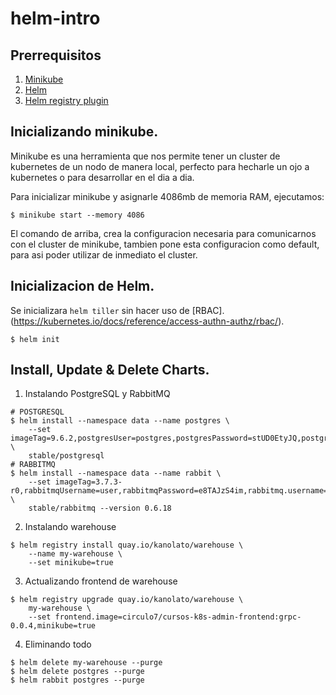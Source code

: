 # helm-intro
## Prerrequisitos
1. [Minikube](https://github.com/kubernetes/minikube#installation)
2. [Helm](https://docs.helm.sh/using_helm/#installing-helm)
3. [Helm registry plugin](https://github.com/app-registry/appr-helm-plugin)
## Inicializando minikube.
Minikube es una herramienta que nos permite tener un cluster de kubernetes de un nodo de manera local, perfecto para hecharle un ojo a kubernetes o para desarrollar en el dia a dia.

Para inicializar minikube y asignarle 4086mb de memoria RAM, ejecutamos:
```
$ minikube start --memory 4086
```
El comando de arriba, crea la configuracion necesaria para comunicarnos con el cluster de minikube, tambien pone esta configuracion como default, para asi poder utilizar de inmediato el cluster.

## Inicializacion de Helm.
Se inicializara `helm tiller` sin hacer uso de [RBAC]. (https://kubernetes.io/docs/reference/access-authn-authz/rbac/).
```
$ helm init
```
## Install, Update & Delete Charts.
1. Instalando PostgreSQL y RabbitMQ
```
# POSTGRESQL
$ helm install --namespace data --name postgres \
	--set imageTag=9.6.2,postgresUser=postgres,postgresPassword=stUD0EtyJQ,postgresDatabase=warehouse \
	stable/postgresql
# RABBITMQ
$ helm install --namespace data --name rabbit \
	--set imageTag=3.7.3-r0,rabbitmqUsername=user,rabbitmqPassword=e8TAJzS4im,rabbitmq.username=user,rabbitmq.password=e8TAJzS4im \
	stable/rabbitmq --version 0.6.18
```
2. Instalando warehouse
```
$ helm registry install quay.io/kanolato/warehouse \
    --name my-warehouse \
    --set minikube=true
```

3. Actualizando frontend de warehouse
```
$ helm registry upgrade quay.io/kanolato/warehouse \
    my-warehouse \
    --set frontend.image=circulo7/cursos-k8s-admin-frontend:grpc-0.0.4,minikube=true
```

4. Eliminando todo
```
$ helm delete my-warehouse --purge
$ helm delete postgres --purge
$ helm rabbit postgres --purge
```



